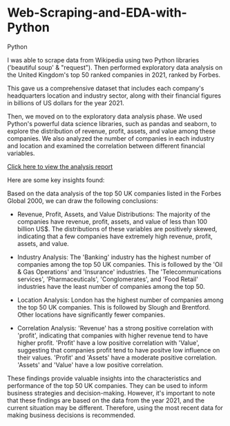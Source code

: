 # Web-Scraping-and-EDA-with-Python
Python

I was able to scrape data from Wikipedia using two Python libraries ('beautiful soup' & "request"). Then performed exploratory data analysis on the United Kingdom's top 50 ranked companies in 2021, ranked by Forbes.

This gave us a comprehensive dataset that includes each company's headquarters location and industry sector, along with their financial figures in billions of US dollars for the year 2021.

Then, we moved on to the exploratory data analysis phase. We used Python's powerful data science libraries, such as pandas and seaborn, to explore the distribution of revenue, profit, assets, and value among these companies. We also analyzed the number of companies in each industry and location and examined the correlation between different financial variables.

 [Click here to view the analysis report](https://github.com/rajikudusadewale/Web-Scraping-and-EDA-with-Python/blob/main/Uk_forbes%20Ranks.ipynb)
 
Here are some key insights found:

Based on the data analysis of the top 50 UK companies listed in the Forbes Global 2000, we can draw the following conclusions:

- Revenue, Profit, Assets, and Value Distributions: The majority of the companies have revenue, profit, assets, and value of less than 100 billion US$. The distributions of these variables are positively skewed, indicating that a few companies have extremely high revenue, profit, assets, and value.

- Industry Analysis: The 'Banking' industry has the highest number of companies among the top 50 UK companies. This is followed by the 'Oil & Gas Operations' and 'Insurance' industries. The 'Telecommunications services', 'Pharmaceuticals', 'Conglomerates', and 'Food Retail' industries have the least number of companies among the top 50.

- Location Analysis: London has the highest number of companies among the top 50 UK companies. This is followed by Slough and Brentford. Other locations have significantly fewer companies.

- Correlation Analysis: 'Revenue' has a strong positive correlation with 'profit', indicating that companies with higher revenue tend to have higher profit. 'Profit' have a low positive correlation with 'Value', suggesting that companies profit tend to have positve low influence on their values. 'Profit' and 'Assets' have a moderate positive correlation. 'Assets' and 'Value' have a low positive correlation.

These findings provide valuable insights into the characteristics and performance of the top 50 UK companies. They can be used to inform business strategies and decision-making. However, it's important to note that these findings are based on the data from the year 2021, and the current situation may be different. Therefore, using the most recent data for making business decisions is recommended.
